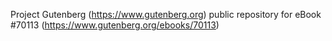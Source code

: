 Project Gutenberg (https://www.gutenberg.org) public repository for
eBook #70113 (https://www.gutenberg.org/ebooks/70113)
